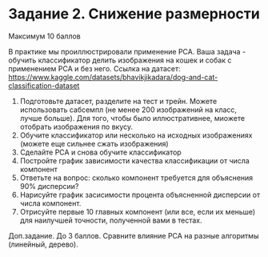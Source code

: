 # Задание 2. Снижение размерности
Максимум 10 баллов

В практике мы проиллюстрировали применение PCA. 
Ваша задача - обучить классификатор делить изображения на кошек и собак с применением PCA и без него.
Ссылка на датасет: https://www.kaggle.com/datasets/bhavikjikadara/dog-and-cat-classification-dataset

1) Подготовьте датасет, разделите на тест и трейн. Можете использовать сабсемпл (не менее 200 изображений на класс, лучше больше). 
Для того, чтобы было иллюстративнее, миожете отобрать изображения по вкусу.
2) Обучите классификатор или несколько на исходных изображениях (можете еще сильнее сжать изображения)
3) Сделайте PCA  и снова обучите классификатор
4) Постройте график зависимости качества классификации от числа компонент
5) Ответьте на вопрос: сколько компонент требуется для объяснения 90% дисперсии? 
6) Нарисуйте график засисимости процента объясненной дисперсии от числа компонент.
5) Отрисуйте первые 10 главных компонент (или все, если их меньше) для наилучшей точности, полученной вами в тестах.

Доп.задание. До 3 баллов. Сравните влияние PCA на разные алгоритмы (линейный, дерево).

